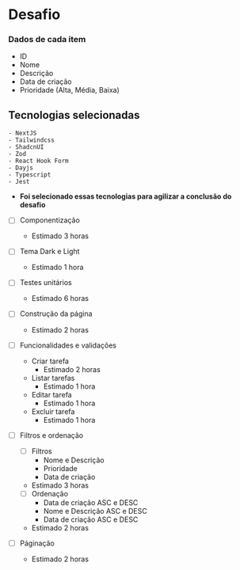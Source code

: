 # Desafio

### Dados de cada item
- ID
- Nome
- Descrição
- Data de criação
- Prioridade (Alta, Média, Baixa)

## Tecnologias selecionadas
    - NextJS
    - Tailwindcss
    - ShadcnUI
    - Zod
    - React Hook Form
    - Dayjs
    - Typescript
    - Jest

- **Foi selecionado essas tecnologias para agilizar a conclusão do desafio**

- [ ] Componentização
    - Estimado 3 horas

- [ ] Tema Dark e Light
    - Estimado 1 hora

- [ ] Testes unitários
    - Estimado 6 horas

- [ ] Construção da página
    - Estimado 2 horas

- [ ] Funcionalidades e validações
    - Criar tarefa
        - Estimado 2 horas
    - Listar tarefas
        - Estimado 1 hora
    - Editar tarefa
        - Estimado 1 hora
    - Excluir tarefa
        - Estimado 1 hora

- [ ] Filtros e ordenação
    - [ ] Filtros
        - Nome e Descrição
        - Prioridade
        - Data de criação
    - Estimado 3 horas

    - [ ] Ordenação
        - Data de criação ASC e DESC
        - Nome e Descrição ASC e DESC
        - Data de criação ASC e DESC
    - Estimado 2 horas

- [ ] Páginação
    - Estimado 2 horas